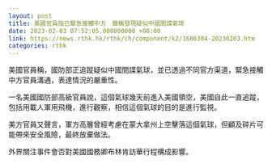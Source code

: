 ```yaml
---
layout: post
title: 美國官員指已緊急接觸中方　聲稱發現疑似中國間諜氣球
date: 2023-02-03 07:52:05.000000000 +08:00
link: https://news.rthk.hk/rthk/ch/component/k2/1686304-20230203.htm
categories: rthk
---
```


美國官員稱，國防部正追蹤疑似中國間諜氣球，並已透過不同官方渠道，緊急接觸中方官員溝通，表達情況的嚴重性。

一名美國國防部高級官員說，這個氣球幾天前進入美國領空，美國自此一直追蹤，包括用載人軍用飛機，進行觀察，相信這個氣球的目的是進行監視。

美方官員又聲言，軍方高層曾經考慮在蒙大拿州上空擊落這個氣球，但顧及碎片可能帶來安全風險，最終放棄做法。

外界關注事件會否對美國國務卿布林肯訪華行程構成影響。
